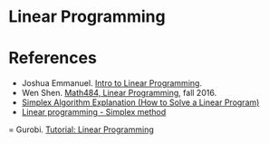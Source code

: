 # Linear Programming

# References

 - Joshua Emmanuel. [Intro to Linear Programming](https://www.youtube.com/watch?v=0TD9EQcheZM&list=PLD3fYc0bAjC-Wc4icC2F34Bry3oLpFb8B).
 - Wen Shen. [Math484, Linear Programming](https://www.youtube.com/watch?v=fqziNhUH2AY&list=PLbxFfU5GKZz1Tm_9RR5M_uvdOXpJJ8LC3&index=38), fall 2016. 
 - [Simplex Algorithm Explanation (How to Solve a Linear Program)](https://www.youtube.com/watch?v=RO5477EKlXE)
 - [Linear programming - Simplex method](https://www.youtube.com/playlist?list=PLlCWmLrQuBh2I32BHTGFg1SbSvkvfSoPc)

 = Gurobi. [Tutorial: Linear Programming](https://www.gurobi.com/resource/mathematical-programming-tutorial-linear-programming/)



